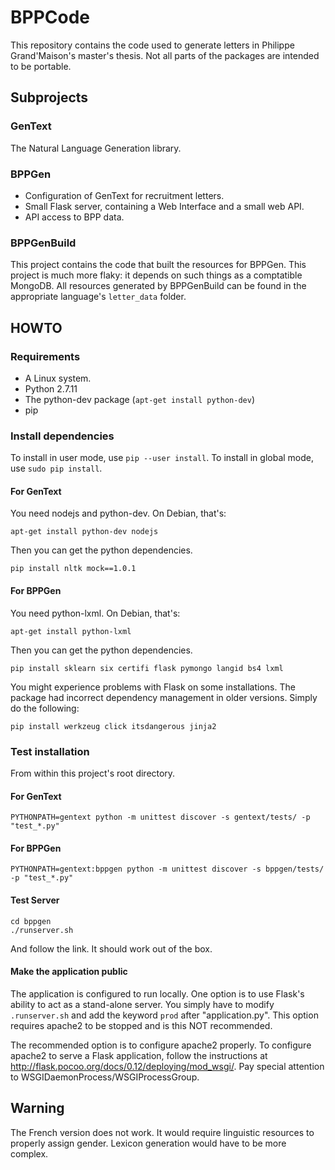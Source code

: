 # BPPCode
This repository contains the code used to generate letters in Philippe Grand'Maison's master's thesis. Not all parts of the packages are intended to be portable.

## Subprojects

### GenText
The Natural Language Generation library.

### BPPGen
* Configuration of GenText for recruitment letters.
* Small Flask server, containing a Web Interface and a small web API.
* API access to BPP data.

### BPPGenBuild
This project contains the code that built the resources for BPPGen. This project is much more flaky: it depends on such things as a 
comptatible MongoDB. All resources generated by BPPGenBuild can be found in the appropriate language's `letter_data` folder.

## HOWTO
### Requirements
* A Linux system.
* Python 2.7.11
* The python-dev package (`apt-get install python-dev`)
* pip

### Install dependencies
To install in user mode, use `pip --user install`. To install in global mode, use `sudo pip install`.
#### For GenText

You need nodejs and python-dev. On Debian, that's:
~~~~
apt-get install python-dev nodejs
~~~~

Then you can get the python dependencies.
~~~~
pip install nltk mock==1.0.1
~~~~


#### For BPPGen
You need python-lxml. On Debian, that's:
~~~~
apt-get install python-lxml
~~~~

Then you can get the python dependencies.
~~~~
pip install sklearn six certifi flask pymongo langid bs4 lxml
~~~~

You might experience problems with Flask on some installations. The package had incorrect dependency management in older versions. Simply do the following:
~~~~
pip install werkzeug click itsdangerous jinja2
~~~~


### Test installation
From within this project's root directory.
#### For GenText
~~~~
PYTHONPATH=gentext python -m unittest discover -s gentext/tests/ -p "test_*.py"
~~~~

#### For BPPGen
~~~~
PYTHONPATH=gentext:bppgen python -m unittest discover -s bppgen/tests/ -p "test_*.py"
~~~~

#### Test Server
~~~~
cd bppgen
./runserver.sh
~~~~
And follow the link. It should work out of the box.

#### Make the application public
The application is configured to run locally. One option is to use Flask's ability to act as a stand-alone server. You simply have to modify `.runserver.sh` and add the keyword `prod` after "application.py". This option requires apache2 to be stopped and is this NOT recommended.

The recommended option is to configure apache2 properly. To configure apache2 to serve a Flask application, follow the instructions at http://flask.pocoo.org/docs/0.12/deploying/mod_wsgi/. Pay special attention to WSGIDaemonProcess/WSGIProcessGroup.

## Warning
The French version does not work. It would require linguistic resources to properly assign gender. Lexicon generation would have to be more complex.
